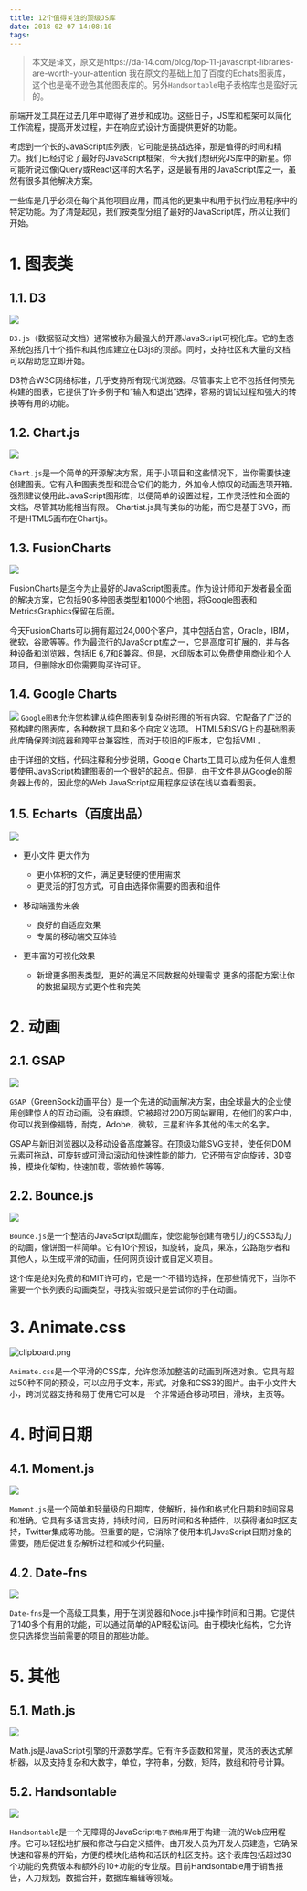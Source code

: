 ```yaml
---
title: 12个值得关注的顶级JS库
date: 2018-02-07 14:08:10
tags:
---
```


> 本文是译文，原文是https://da-14.com/blog/top-11-javascript-libraries-are-worth-your-attention
> 我在原文的基础上加了百度的Echats图表库，这个也是毫不逊色其他图表库的。另外`Handsontable`电子表格库也是蛮好玩的。

前端开发工具在过去几年中取得了进步和成功。这些日子，JS库和框架可以简化工作流程，提高开发过程，并在响应式设计方面提供更好的功能。

考虑到一个长的JavaScript库列表，它可能是挑战选择，那是值得的时间和精力。我们已经讨论了最好的JavaScript框架，今天我们想研究JS库中的新星。你可能听说过像jQuery或React这样的大名字，这是最有用的JavaScript库之一，虽然有很多其他解决方案。

一些库是几乎必须在每个其他项目应用，而其他的更集中和用于执行应用程序中的特定功能。为了清楚起见，我们按类型分组了最好的JavaScript库，所以让我们开始。

# 1. 图表类
## 1.1. D3

![](https://wdd-images.oss-cn-shanghai.aliyuncs.com/20180207140915_vcI4lr_Screenshot.jpeg)

`D3.js`（数据驱动文档）通常被称为最强大的开源JavaScript可视化库。它的生态系统包括几十个插件和其他库建立在D3js的顶部。同时，支持社区和大量的文档可以帮助您立即开始。

D3符合W3C网络标准，几乎支持所有现代浏览器。尽管事实上它不包括任何预先构建的图表，它提供了许多例子和“输入和退出”选择，容易的调试过程和强大的转换等有用的功能。

## 1.2. Chart.js

![](https://wdd-images.oss-cn-shanghai.aliyuncs.com/20180207140930_ZnxYmL_Screenshot.jpeg)

`Chart.js`是一个简单的开源解决方案，用于小项目和这些情况下，当你需要快速创建图表。它有八种图表类型和混合它们的能力，外加令人惊叹的动画选项开箱。强烈建议使用此JavaScript图形库，以便简单的设置过程，工作灵活性和全面的文档，尽管其功能相当有限。 Chartist.js具有类似的功能，而它是基于SVG，而不是HTML5画布在Chartjs。

## 1.3. FusionCharts

![](https://wdd-images.oss-cn-shanghai.aliyuncs.com/20180207140946_mjOHvG_Screenshot.jpeg)

FusionCharts是迄今为止最好的JavaScript图表库。作为设计师和开发者最全面的解决方案，它包括90多种图表类型和1000个地图，将Google图表和MetricsGraphics保留在后面。

今天FusionCharts可以拥有超过24,000个客户，其中包括白宫，Oracle，IBM，微软，谷歌等等。作为最流行的JavaScript库之一，它是高度可扩展的，并与各种设备和浏览器，包括IE 6,7和8兼容。但是，水印版本可以免费使用商业和个人项目，但删除水印你需要购买许可证。

## 1.4. Google Charts


![](https://wdd-images.oss-cn-shanghai.aliyuncs.com/20180207141002_vvosw1_Screenshot.jpeg)
`Google图表`允许您构建从纯色图表到复杂树形图的所有内容。它配备了广泛的预构建的图表库，各种数据工具和多个自定义选项。 HTML5和SVG上的基础图表​​此库确保跨浏览器和跨平台兼容性，而对于较旧的IE版本，它包括VML。

由于详细的文档，代码注释和分步说明，Google Charts工具可以成为任何人谁想要使用JavaScript构建图表的一个很好的起点。但是，由于文件是从Google的服务器上传的，因此您的Web JavaScript应用程序应该在线以查看图表。

## 1.5. Echarts（百度出品）
![](https://wdd-images.oss-cn-shanghai.aliyuncs.com/20180207141017_bXZ0zq_Screenshot.jpeg)
- 更小文件 更大作为

    - 更小体积的文件，满足更轻便的使用需求
    - 更灵活的打包方式，可自由选择你需要的图表和组件

- 移动端强势来袭

    - 良好的自适应效果
    - 专属的移动端交互体验

- 更丰富的可视化效果
    - 新增更多图表类型，更好的满足不同数据的处理需求 更多的搭配方案让你的数据呈现方式更个性和完美

# 2. 动画
## 2.1. GSAP

![](https://wdd-images.oss-cn-shanghai.aliyuncs.com/20180207141045_LW91oF_Screenshot.jpeg)

`GSAP`（GreenSock动画平台）是一个先进的动画解决方案，由全球最大的企业使用创建惊人的互动动画，没有麻烦。它被超过200万网站雇用，在他们的客户中，你可以找到像福特，耐克，Adobe，微软，三星和许多其他的伟大的名字。

GSAP与新旧浏览器以及移动设备高度兼容。在顶级功能SVG支持，使任何DOM元素可拖动，可旋转或可滑动滚动和快速性能的能力。它还带有定向旋转，3D变换，模块化架构，快速加载，零依赖性等等。

## 2.2. Bounce.js

![](https://wdd-images.oss-cn-shanghai.aliyuncs.com/20180207141103_qmxThj_Screenshot.jpeg)

`Bounce.js`是一个整洁的JavaScript动画库，使您能够创建有吸引力的CSS3动力的动画，像饼图一样简单。它有10个预设，如旋转，旋风，果冻，公路跑步者和其他人，以生成平滑的动画，任何网页设计或自定义项目。

这个库是绝对免费的和MIT许可的，它是一个不错的选择，在那些情况下，当你不需要一个长列表的动画类型，寻找实验或只是尝试你的手在动画。

# 3. Animate.css

![clipboard.png](/img/bVI7Av)

`Animate.css`是一个平滑的CSS库，允许您添加整洁的动画到所选对象。它具有超过50种不同的预设，可以应用于文本，形式，对象和CSS3的图片。由于小文件大小，跨浏览器支持和易于使用它可以是一个非常适合移动项目，滑块，主页等。

# 4. 时间日期
## 4.1. Moment.js

![](https://wdd-images.oss-cn-shanghai.aliyuncs.com/20180207141151_MuJJGe_Screenshot.jpeg)

`Moment.js`是一个简单和轻量级的日期库，使解析，操作和格式化日期和时间容易和准确。它具有多语言支持，持续时间，日历时间和各种插件，以获得诸如时区支持，Twitter集成等功能。但重要的是，它消除了使用本机JavaScript日期对象的需要，随后促进复杂解析过程和减少代码量。

## 4.2. Date-fns

![](https://wdd-images.oss-cn-shanghai.aliyuncs.com/20180207141209_nLE7jE_Screenshot.jpeg)

`Date-fns`是一个高级工具集，用于在浏览器和Node.js中操作时间和日期。它提供了140多个有用的功能，可以通过简单的API轻松访问。由于模块化结构，它允许您只选择您当前需要的项目的那些功能。

# 5. 其他
## 5.1. Math.js


![](https://wdd-images.oss-cn-shanghai.aliyuncs.com/20180207141231_eEfaRZ_Screenshot.jpeg)


Math.js是JavaScript引擎的开源数学库。它有许多函数和常量，灵活的表达式解析器，以及支持复杂和大数字，单位，字符串，分数，矩阵，数组和符号计算。

## 5.2. Handsontable

![](https://wdd-images.oss-cn-shanghai.aliyuncs.com/20180207141247_GqNwF8_Screenshot.jpeg)

`Handsontable`是一个无障碍的JavaScript`电子表格库`用于构建一流的Web应用程序。它可以轻松地扩展和修改与自定义插件。由开发人员为开发人员建造，它确保快速和容易的开始，方便的模块化结构和活跃的社区支持。这个表库包括超过30个功能的免费版本和额外的10+功能的专业版。目前Handsontable用于销售报告，人力规划，数据合并，数据库编辑等领域。


  [1]: /img/bVI7Ev

> 
